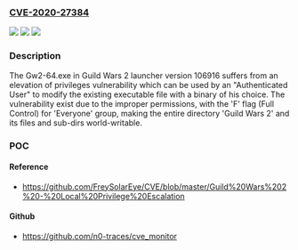 ### [CVE-2020-27384](https://cve.mitre.org/cgi-bin/cvename.cgi?name=CVE-2020-27384)
![](https://img.shields.io/static/v1?label=Product&message=n%2Fa&color=blue)
![](https://img.shields.io/static/v1?label=Version&message=n%2Fa&color=blue)
![](https://img.shields.io/static/v1?label=Vulnerability&message=n%2Fa&color=brighgreen)

### Description

The Gw2-64.exe in Guild Wars 2 launcher version 106916 suffers from an elevation of privileges vulnerability which can be used by an "Authenticated User" to modify the existing executable file with a binary of his choice. The vulnerability exist due to the improper permissions, with the 'F' flag (Full Control) for 'Everyone' group, making the entire directory 'Guild Wars 2' and its files and sub-dirs world-writable.

### POC

#### Reference
- https://github.com/FreySolarEye/CVE/blob/master/Guild%20Wars%202%20-%20Local%20Privilege%20Escalation

#### Github
- https://github.com/n0-traces/cve_monitor

